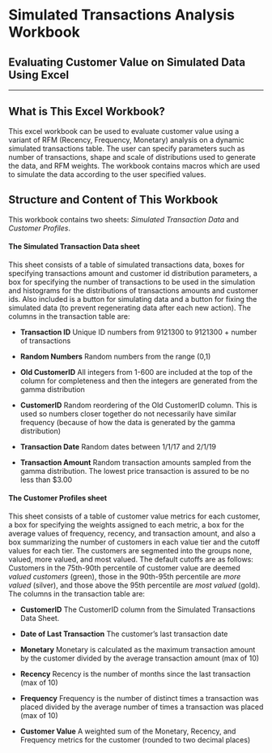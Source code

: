 # Simulated Transactions Analysis Workbook
## Evaluating Customer Value on Simulated Data Using Excel 
***

## What is This Excel Workbook?

<p> This excel workbook can be used to evaluate customer value using a variant of RFM (Recency, Frequency, Monetary) analysis on a dynamic simulated transactions table. The user can specify parameters such as number of transactions, shape and scale of
distributions used to generate the data, and RFM weights. The workbook contains macros which are used to simulate the data according to the user specified values.
</p>

## Structure and Content of This Workbook 

<p>
This workbook contains two sheets: <i>Simulated Transaction Data</i> and <i>Customer Profiles</i>.
</p>

#### The Simulated Transaction Data sheet
<p>
This sheet consists of a table of simulated transactions data, boxes for specifying transactions amount and customer id distribution parameters, a box for specifying the number of 
transactions to be used in the simulation and histograms for the distributions
of transactions amounts and customer ids. Also included is a button for simulating data and a button for fixing the simulated data (to prevent regenerating data after each new action). The columns in the transaction table are:
</p>

<p><ul><li> <b>Transaction ID</b> Unique ID numbers from 9121300 to 9121300 +  number of transactions
</li></ul></p>
<p><ul><li> <b>Random Numbers</b> Random numbers from the range (0,1)
</li></ul></p>
<p><ul><li> <b>Old CustomerID</b> All integers from 1-600 are included at the top of the column for completeness and then the integers are generated from the gamma distribution
</li></ul></p>
<p><ul><li> <b>CustomerID</b> Random reordering of the Old CustomerID column. This is used so numbers closer together do not necessarily have similar frequency (because of how the data is generated by the gamma distribution)
</li></ul></p>
<p><ul><li> <b>Transaction Date</b> Random dates between 1/1/17 and 2/1/19
</li></ul></p>
<p><ul><li> <b>Transaction Amount</b> Random transaction amounts sampled from the gamma distribution. The lowest price transaction is assured to be no less than $3.00
</li></ul></p>

#### The Customer Profiles sheet

<p> This sheet consists of a table of customer value metrics for each customer, a box for specifying the weights assigned to each metric, a box for the average values of frequency, recency, and transaction amount, and also a box summarizing the number of customers in each value tier and the cutoff values for each tier. The customers are segmented into the groups none, valued, more valued, and most valued. The default cutoffs are as follows: Customers in the 75th-90th  percentile of customer value are deemed <i>valued customers</i> (green), those in the 90th-95th percentile are <i>more valued</i> (silver), and those above the 95th percentile are <i>most valued</i> (gold). The columns in the transaction table are: </p>

<p><ul><li> <b>CustomerID</b> The CustomerID column from the Simulated Transactions Data Sheet. </li></ul></p>
<p><ul><li> <b>Date of Last Transaction</b> The customer’s last transaction date</li></ul></p>
<p><ul><li> <b>Monetary</b> Monetary is calculated as the maximum transaction amount by the customer divided by the average transaction amount (max of 10)	</li></ul></p>
<p><ul><li> <b>Recency</b> Recency is the number of months since the last transaction  (max of 10) </li></ul></p>
<p><ul><li> <b>Frequency</b> Frequency is the number of distinct times a transaction was placed divided by the average number of times a transaction was placed (max of 10) </li></ul></p>
<p><ul><li> <b>Customer Value</b> A weighted sum of the Monetary, Recency, and Frequency metrics for the customer (rounded to two decimal places) </li></ul></p>







